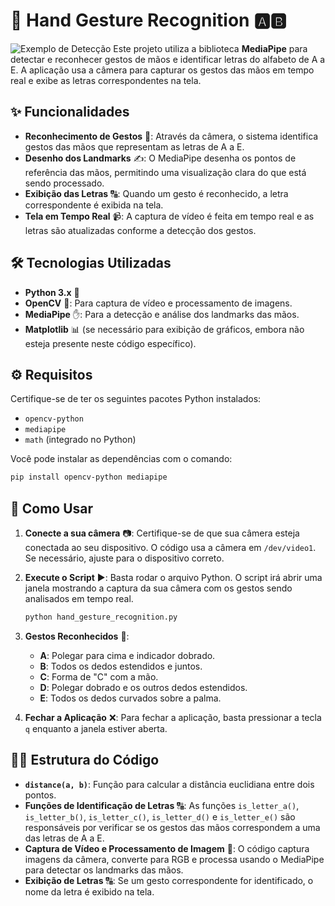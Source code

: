 # 🤲 Hand Gesture Recognition 🅰️🅱️
![Exemplo de Detecção](https://imgur.com/a2QUz7d.gif)
Este projeto utiliza a biblioteca **MediaPipe** para detectar e reconhecer gestos de mãos e identificar letras do alfabeto de A a E. A aplicação usa a câmera para capturar os gestos das mãos em tempo real e exibe as letras correspondentes na tela.

## ✨ Funcionalidades
- **Reconhecimento de Gestos** 🤖: Através da câmera, o sistema identifica gestos das mãos que representam as letras de A a E.
- **Desenho dos Landmarks** ✍️: O MediaPipe desenha os pontos de referência das mãos, permitindo uma visualização clara do que está sendo processado.
- **Exibição das Letras** 🔠: Quando um gesto é reconhecido, a letra correspondente é exibida na tela.
- **Tela em Tempo Real** 📹: A captura de vídeo é feita em tempo real e as letras são atualizadas conforme a detecção dos gestos.

## 🛠️ Tecnologias Utilizadas
- **Python 3.x** 🐍
- **OpenCV** 📸: Para captura de vídeo e processamento de imagens.
- **MediaPipe** ✋: Para a detecção e análise dos landmarks das mãos.
- **Matplotlib** 📊 (se necessário para exibição de gráficos, embora não esteja presente neste código específico).

## ⚙️ Requisitos
Certifique-se de ter os seguintes pacotes Python instalados:
- `opencv-python`
- `mediapipe`
- `math` (integrado no Python)

Você pode instalar as dependências com o comando:
```bash
pip install opencv-python mediapipe
```

## 🚀 Como Usar
1. **Conecte a sua câmera** 📷: Certifique-se de que sua câmera esteja conectada ao seu dispositivo. O código usa a câmera em `/dev/video1`. Se necessário, ajuste para o dispositivo correto.
2. **Execute o Script** ▶️: Basta rodar o arquivo Python. O script irá abrir uma janela mostrando a captura da sua câmera com os gestos sendo analisados em tempo real.
   ```bash
   python hand_gesture_recognition.py
   ```
   
3. **Gestos Reconhecidos** 🤲:
   - **A**: Polegar para cima e indicador dobrado.
   - **B**: Todos os dedos estendidos e juntos.
   - **C**: Forma de "C" com a mão.
   - **D**: Polegar dobrado e os outros dedos estendidos.
   - **E**: Todos os dedos curvados sobre a palma.

4. **Fechar a Aplicação** ❌: Para fechar a aplicação, basta pressionar a tecla `q` enquanto a janela estiver aberta.


## 🧑‍💻 Estrutura do Código

- **`distance(a, b)`**: Função para calcular a distância euclidiana entre dois pontos.
- **Funções de Identificação de Letras** 🔠: As funções `is_letter_a()`, `is_letter_b()`, `is_letter_c()`, `is_letter_d()` e `is_letter_e()` são responsáveis por verificar se os gestos das mãos correspondem a uma das letras de A a E.
- **Captura de Vídeo e Processamento de Imagem** 📸: O código captura imagens da câmera, converte para RGB e processa usando o MediaPipe para detectar os landmarks das mãos.
- **Exibição de Letras** 🔠: Se um gesto correspondente for identificado, o nome da letra é exibido na tela.
